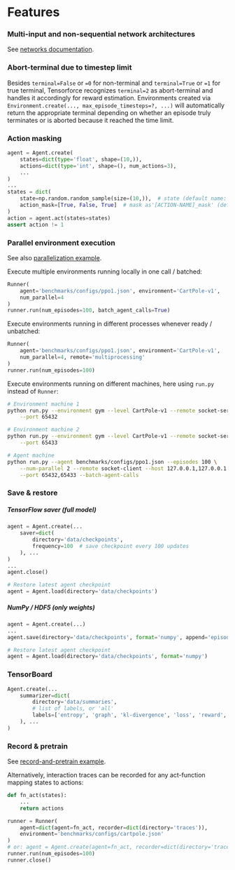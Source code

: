 Features
========


### Multi-input and non-sequential network architectures

See [networks documentation](../modules.networks.html).



### Abort-terminal due to timestep limit

Besides `terminal=False` or `=0` for non-terminal and `terminal=True` or `=1` for true terminal, Tensorforce recognizes `terminal=2` as abort-terminal and handles it accordingly for reward estimation. Environments created via `Environment.create(..., max_episode_timesteps=?, ...)` will automatically return the appropriate terminal depending on whether an episode truly terminates or is aborted because it reached the time limit.



### Action masking

```python
agent = Agent.create(
    states=dict(type='float', shape=(10,)),
    actions=dict(type='int', shape=(), num_actions=3),
    ...
)
...
states = dict(
    state=np.random.random_sample(size=(10,)),  # state (default name: "state")
    action_mask=[True, False, True]  # mask as'[ACTION-NAME]_mask' (default name: "action")
)
action = agent.act(states=states)
assert action != 1
```



### Parallel environment execution

See also [parallelization example](https://github.com/tensorforce/tensorforce/blob/master/examples/parallelization.py).

Execute multiple environments running locally in one call / batched:

```python
Runner(
    agent='benchmarks/configs/ppo1.json', environment='CartPole-v1',
    num_parallel=4
)
runner.run(num_episodes=100, batch_agent_calls=True)
```

Execute environments running in different processes whenever ready / unbatched:

```python
Runner(
    agent='benchmarks/configs/ppo1.json', environment='CartPole-v1',
    num_parallel=4, remote='multiprocessing'
)
runner.run(num_episodes=100)
```

Execute environments running on different machines, here using `run.py` instead
of `Runner`:

```bash
# Environment machine 1
python run.py --environment gym --level CartPole-v1 --remote socket-server \
    --port 65432

# Environment machine 2
python run.py --environment gym --level CartPole-v1 --remote socket-server \
    --port 65433

# Agent machine
python run.py --agent benchmarks/configs/ppo1.json --episodes 100 \
    --num-parallel 2 --remote socket-client --host 127.0.0.1,127.0.0.1 \
    --port 65432,65433 --batch-agent-calls
```



### Save & restore

##### TensorFlow saver (full model)

```python
agent = Agent.create(...
    saver=dict(
        directory='data/checkpoints',
        frequency=100  # save checkpoint every 100 updates
    ), ...
)
...
agent.close()

# Restore latest agent checkpoint
agent = Agent.load(directory='data/checkpoints')
```


##### NumPy / HDF5 (only weights)

```python
agent = Agent.create(...)
...
agent.save(directory='data/checkpoints', format='numpy', append='episodes')

# Restore latest agent checkpoint
agent = Agent.load(directory='data/checkpoints', format='numpy')
```



### TensorBoard

```python
Agent.create(...
    summarizer=dict(
        directory='data/summaries',
        # list of labels, or 'all'
        labels=['entropy', 'graph', 'kl-divergence', 'loss', 'reward', 'update-norm']
    ), ...
)
```



### Record & pretrain

See [record-and-pretrain example](https://github.com/tensorforce/tensorforce/blob/master/examples/record_and_pretrain.py).

Alternatively, interaction traces can be recorded for any act-function mapping states to actions:

```python
def fn_act(states):
    ...
    return actions

runner = Runner(
    agent=dict(agent=fn_act, recorder=dict(directory='traces')),
    environment='benchmarks/configs/cartpole.json'
)
# or: agent = Agent.create(agent=fn_act, recorder=dict(directory='traces'))
runner.run(num_episodes=100)
runner.close()
